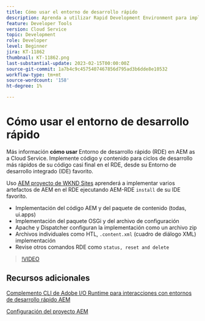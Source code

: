 ```yaml
---
title: Cómo usar el entorno de desarrollo rápido
description: Aprenda a utilizar Rapid Development Environment para implementar código y contenido desde el equipo local.
feature: Developer Tools
version: Cloud Service
topic: Development
role: Developer
level: Beginner
jira: KT-11862
thumbnail: KT-11862.png
last-substantial-update: 2023-02-15T00:00:00Z
source-git-commit: 1a7b4c9c4575407467856d795ad3b6dde8e10532
workflow-type: tm+mt
source-wordcount: '158'
ht-degree: 1%

---
```



# Cómo usar el entorno de desarrollo rápido

Más información **cómo usar** Entorno de desarrollo rápido (RDE) en AEM as a Cloud Service. Implemente código y contenido para ciclos de desarrollo más rápidos de su código casi final en el RDE, desde su Entorno de desarrollo integrado (IDE) favorito.

Uso [AEM proyecto de WKND Sites](https://github.com/adobe/aem-guides-wknd#aem-wknd-sites-project) aprenderá a implementar varios artefactos de AEM en el RDE ejecutando AEM-RDE `install` de su IDE favorito.

- Implementación del código AEM y del paquete de contenido (todas, ui.apps)
- Implementación del paquete OSGi y del archivo de configuración
- Apache y Dispatcher configuran la implementación como un archivo zip
- Archivos individuales como HTL, `.content.xml` (cuadro de diálogo XML) implementación
- Revise otros comandos RDE como `status, reset and delete`

>[!VIDEO](https://video.tv.adobe.com/v/3415491/?quality=12&learn=on)

## Recursos adicionales

[Complemento CLI de Adobe I/O Runtime para interacciones con entornos de desarrollo rápido AEM](https://github.com/adobe/aio-cli-plugin-aem-rde#aio-cli-plugin-aem-rde)

[Configuración del proyecto AEM](https://experienceleague.adobe.com/docs/experience-manager-learn/getting-started-wknd-tutorial-develop/project-archetype/project-setup.html)
